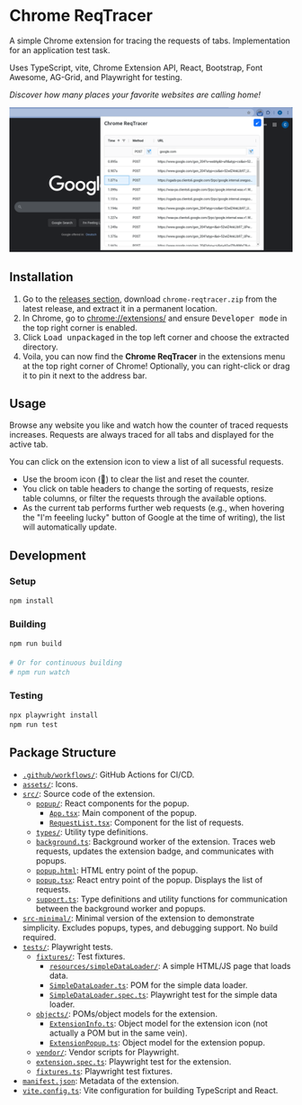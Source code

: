 # Chrome ReqTracer

A simple Chrome extension for tracing the requests of tabs. Implementation for an application test task.

Uses TypeScript, vite, Chrome Extension API, React, Bootstrap, Font Awesome, AG-Grid, and Playwright for testing.

*Discover how many places your favorite websites are calling home!* 

![screenshot.png](screenshot.png)

## Installation

1. Go to the [releases section](https://github.com/LinqLover/chrome-reqtracer/releases), download `chrome-reqtracer.zip` from the latest release, and extract it in a permanent location.
2. In Chrome, go to [chrome://extensions/](chrome://extensions/) and ensure <kbd>Developer mode</kbd> in the top right corner is enabled.
3. Click <kbd>Load unpackaged</kbd> in the top left corner and choose the extracted directory.
4. Voila, you can now find the **Chrome ReqTracer** in the extensions menu at the top right corner of Chrome! Optionally, you can right-click or drag it to pin it next to the address bar.

## Usage

Browse any website you like and watch how the counter of traced requests increases. Requests are always traced for all tabs and displayed for the active tab.

You can click on the extension icon to view a list of all sucessful requests.

- Use the broom icon (🧹) to clear the list and reset the counter.
- You click on table headers to change the sorting of requests, resize table columns, or filter the requests through the available options.
- As the current tab performs further web requests (e.g., when hovering the "I'm feeeling lucky" button of Google at the time of writing), the list will automatically update.

## Development

### Setup

```bash
npm install
```

### Building

```bash
npm run build

# Or for continuous building
# npm run watch
```

### Testing

```bash
npx playwright install
npm run test
```

## Package Structure

- [`.github/workflows/`](./.github/workflows/): GitHub Actions for CI/CD.
- [`assets/`](./assets/): Icons.
- [`src/`](./src/): Source code of the extension.
    - [`popup/`](./src/popup/): React components for the popup.
      - [`App.tsx`](./src/popup/App.tsx): Main component of the popup.
      - [`RequestList.tsx`](./src/popup/RequestList.tsx): Component for the list of requests.
	- [`types/`](./src/types/): Utility type definitions.
	- [`background.ts`](./src/background.ts): Background worker of the extension. Traces web requests, updates the extension badge, and communicates with popups.
	- [`popup.html`](./src/popup.html): HTML entry point of the popup.
	- [`popup.tsx`](./src/popup.tsx): React entry point of the popup. Displays the list of requests.
	- [`support.ts`](./src/support.ts): Type definitions and utility functions for communication between the background worker and popups.
- [`src-minimal/`](./src-minimal/): Minimal version of the extension to demonstrate simplicity. Excludes popups, types, and debugging support. No build required.
- [`tests/`](./tests/): Playwright tests.
	- [`fixtures/`](./tests/fixtures/): Test fixtures.
		- [`resources/simpleDataLoader/`](./tests/fixtures/resources/simpleDataLoader/): A simple HTML/JS page that loads data.
		- [`SimpleDataLoader.ts`](./tests/fixtures/SimpleDataLoader.ts): POM for the simple data loader.
		- [`SimpleDataLoader.spec.ts`](./tests/fixtures/SimpleDataLoader.spec.ts): Playwright test for the simple data loader.
	- [`objects/`](./tests/objects/): POMs/object models for the extension.
		- [`ExtensionInfo.ts`](./tests/objects/ExtensionInfo.ts): Object model for the extension icon (not actually a POM but in the same vein).
		- [`ExtensionPopup.ts`](./tests/objects/ExtensionPopup.ts): Object model for the extension popup.
	- [`vendor/`](./tests/vendor/): Vendor scripts for Playwright.
	- [`extension.spec.ts`](./tests/extension.spec.ts): Playwright test for the extension.
	- [`fixtures.ts`](./tests/fixtures.ts): Playwright test fixtures.
- [`manifest.json`](./manifest.json): Metadata of the extension.
- [`vite.config.ts`](./vite.config.ts): Vite configuration for building TypeScript and React.
